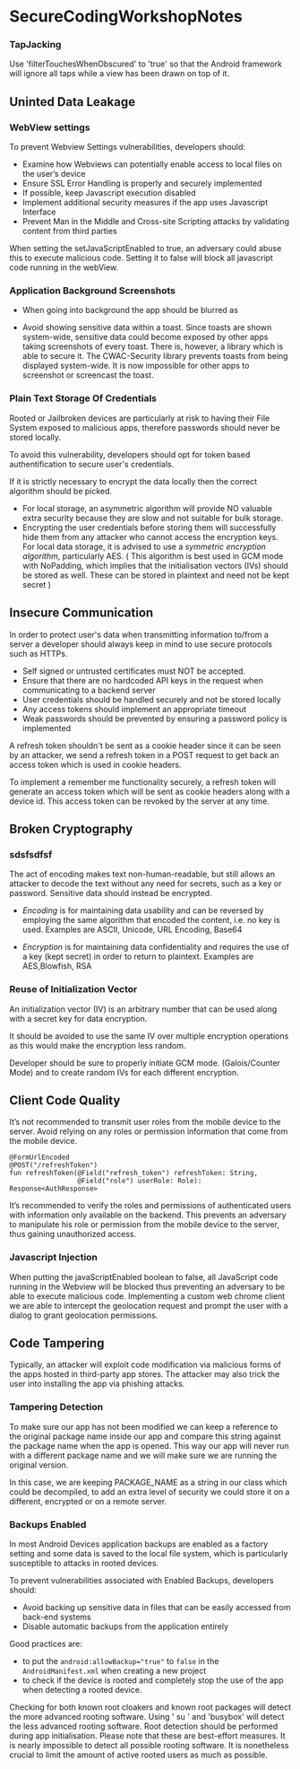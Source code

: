 # SecureCodingWorkshopNotes

### TapJacking
Use 'filterTouchesWhenObscured' to 'true' so that the Android framework will ignore all taps while a view has been drawn on top of it.

## Uninted Data Leakage

### WebView settings

To prevent Webview Settings vulnerabilities, developers should:
- Examine how Webviews can potentially enable access to local files on the user’s device
- Ensure SSL Error Handling is properly and securely implemented
- If possible, keep Javascript execution disabled
- Implement additional security measures if the app uses Javascript Interface
- Prevent Man in the Middle and Cross-site Scripting attacks by validating content from third parties

When setting the setJavaScriptEnabled to true, an adversary could abuse this to execute malicious code. Setting it to false will block all javascript code running in the webView.

### Application Background Screenshots

- When going into background the app should be blurred as 

- Avoid showing sensitive data within a toast. Since toasts are shown system-wide, sensitive data could become exposed by other apps taking screenshots of every toast. There is, however, a library which is able to secure it. The CWAC-Security library prevents toasts from being displayed system-wide. It is now impossible for other apps to screenshot or screencast the toast.

### Plain Text Storage Of Credentials
Rooted or Jailbroken devices are particularly at risk to having their File System exposed to malicious apps, therefore passwords should never be stored locally.

To avoid this vulnerability, developers should opt for token based authentification to secure user's credentials.

If it is strictly necessary to encrypt the data locally then the correct algorithm should be picked.

- For local storage, an asymmetric algorithm will provide NO valuable extra security because they are slow and not suitable for bulk storage.
- Encrypting the user credentials before storing them will successfully hide them from any attacker who cannot access the encryption keys. For local data storage, it is advised to use a *symmetric encryption algorithm*, particularly AES. ( This algorithm is best used in GCM mode with NoPadding, which implies that the initialisation vectors (IVs) should be stored as well. These can be stored in plaintext and need not be kept secret )


## Insecure Communication
In order to protect user's data when transmitting information to/from a server a developer should always keep in mind to use secure protocols such as HTTPs.
 
- Self signed or untrusted certificates must NOT be accepted. 
- Ensure that there are no hardcoded API keys in the request when communicating to a backend server
- User credentials should be handled securely and not be stored locally 
- Any access tokens should implement an appropriate timeout
- Weak passwords should be prevented by ensuring a password policy is implemented

A refresh token shouldn't be sent as a cookie header since it can be seen by an attacker, we send a refresh token in a POST request to get back an access token which is used in cookie headers.

To implement a remember me functionality securely, a refresh token will generate an access token which will be sent as cookie headers along with a device id. This access token can be revoked by the server at any time.

## Broken Cryptography

### sdsfsdfsf
The act of encoding makes text non-human-readable, but still allows an attacker to decode the text without any need for secrets, such as a key or password. Sensitive data should instead be encrypted.

- *Encoding* is for maintaining data usability and can be reversed by employing the same algorithm that encoded the content, i.e. no key is used. Examples are ASCII, Unicode, URL Encoding, Base64

- *Encryption* is for maintaining data confidentiality and requires the use of a key (kept secret) in order to return to plaintext. Examples are AES,Blowfish, RSA

### Reuse of Initialization Vector

An initialization vector (IV) is an arbitrary number that can be used along with a secret key for data encryption.

It should be avoided to use the same IV over multiple encryption operations as this would make the encryption less random. 

Developer should be sure to properly initiate GCM mode. (Galois/Counter Mode) and to create random IVs for each different encryption. 

## Client Code Quality

It’s not recommended to transmit user roles from the mobile device to the server. Avoid relying on any roles or permission information that come from the mobile device.

```
@FormUrlEncoded
@POST("/refreshToken")
fun refreshToken(@Field("refresh_token") refreshToken: String,
                 @Field("role") userRole: Role): Response<AuthResponse>
```                 

It’s recommended to verify the roles and permissions of authenticated users with information only available on the backend. This prevents an adversary to manipulate his role or permission from the mobile device to the server, thus gaining unauthorized access.

### Javascript Injection

When putting the javaScriptEnabled boolean to false, all JavaScript code running in the Webview will be blocked thus preventing an adversary to be able to execute malicious code. Implementing a custom web chrome client we are able to intercept the geolocation request and prompt the user with a dialog to grant geolocation permissions.

## Code Tampering

Typically, an attacker will exploit code modification via malicious forms of the apps hosted in third-party app stores. The attacker may also trick the user into installing the app via phishing attacks.

### Tampering Detection
To make sure our app has not been modified we can keep a reference to the original package name inside our app and compare this string against the package name when the app is opened. This way our app will never run with a different package name and we will make sure we are running the original version.

In this case, we are keeping PACKAGE_NAME as a string in our class which could be decompiled, to add an extra level of security we could store it on a different, encrypted or on a remote server.

### Backups Enabled
In most Android Devices application backups are enabled as a factory setting and some data is saved to the local file system, which is particularly susceptible to attacks in rooted devices.

To prevent vulnerabilities associated with Enabled Backups, developers should:
- Avoid backing up sensitive data in files that can be easily accessed from back-end systems
- Disable automatic backups from the application entirely

Good practices are:
- to put the ```android:allowBackup="true"``` to ```false``` in the ```AndroidManifest.xml``` when creating a new project
- to check if the device is rooted and completely stop the use of the app when detecting a rooted device.

Checking for both known root cloakers and known root packages will detect the more advanced rooting software. Using ' su ' and 'busybox' will detect the less advanced rooting software. Root detection should be performed during app initialisation. Please note that these are best-effort measures. It is nearly impossible to detect all possible rooting software. It is nonetheless crucial to limit the amount of active rooted users as much as possible.


